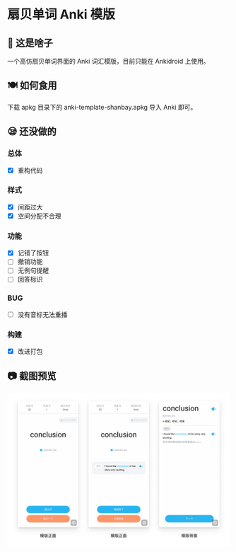 # 扇贝单词 Anki 模版

## 📃 这是啥子

一个高仿扇贝单词界面的 Anki 词汇模版，目前只能在 Ankidroid 上使用。

## 🍽 如何食用

下载 apkg 目录下的 anki-template-shanbay.apkg 导入 Anki 即可。

## 😪 还没做的

### 总体

- [x] 重构代码

### 样式

- [x] 间距过大
- [x] 空间分配不合理

### 功能

- [x] 记错了按钮
- [ ] 撤销功能
- [ ] 无例句提醒
- [ ] 回答标识

### BUG

- [ ] 没有音标无法重播

### 构建

- [x] 改进打包

## 📷 截图预览

![screenshots](./screenshots/screenshots.jpg)
